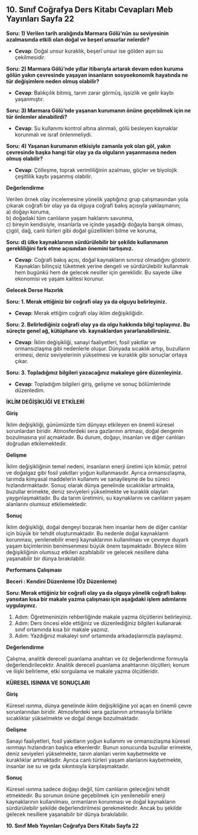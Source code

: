 ## 10. Sınıf Coğrafya Ders Kitabı Cevapları Meb Yayınları Sayfa 22

**Soru: 1) Verilen tarih aralığında Marmara Gölü’nün su seviyesinin azalmasında etkili olan doğal ve beşerî unsurlar nelerdir?**

* **Cevap**: Doğal unsur kuraklık, beşerî unsur ise gölden aşırı su çekilmesidir.

**Soru: 2) Marmara Gölü’nde yıllar itibarıyla artarak devam eden kuruma gölün yakın çevresinde yaşayan insanların sosyoekonomik hayatında ne tür değişimlere neden olmuş olabilir?**

* **Cevap**: Balıkçılık bitmiş, tarım zarar görmüş, işsizlik ve gelir kaybı yaşanmıştır.

**Soru: 3) Marmara Gölü’nde yaşanan kurumanın önüne geçebilmek için ne tür önlemler alınabilirdi?**

* **Cevap**: Su kullanımı kontrol altına alınmalı, gölü besleyen kaynaklar korunmalı ve israf önlenmeliydi.

**Soru: 4) Yaşanan kurumanın etkisiyle zamanla yok olan göl, yakın çevresinde başka hangi tür olay ya da olguların yaşanmasına neden olmuş olabilir?**

* **Cevap**: Çölleşme, toprak verimliliğinin azalması, göçler ve biyolojik çeşitlilik kaybı yaşanmış olabilir.

**Değerlendirme**

Verilen örnek olay incelemesine yönelik yaptığınız grup çalışmasından yola çıkarak coğrafi bir olay ya da olguya coğrafi bakış açısıyla yaklaşmanın;  
 a) doğayı koruma,  
 b) doğadaki tüm canlıların yaşam haklarını savunma,  
 c) bireyin kendisiyle, insanlarla ve içinde yaşadığı doğayla barışık olması,  
 ç)göl, dağ, canlı türleri gibi doğal güzellikleri bilme ve koruma,

**Soru: d) ülke kaynaklarının sürdürülebilir bir şekilde kullanmanın gerekliliğini fark etme açısından önemini tartışınız.**

* **Cevap**: Coğrafi bakış açısı, doğal kaynakların sınırsız olmadığını gösterir. Kaynakları bilinçsiz tüketmek yerine dengeli ve sürdürülebilir kullanmak hem bugünkü hem de gelecek nesiller için gereklidir. Bu sayede ülke ekonomisi ve yaşam kalitesi korunur.

**Gelecek Derse Hazırlık**

**Soru: 1. Merak ettiğiniz bir coğrafi olay ya da olguyu belirleyiniz.**

* **Cevap**: Merak ettiğim coğrafi olay iklim değişikliğidir.

**Soru: 2. Belirlediğiniz coğrafi olay ya da olgu hakkında bilgi toplayınız. Bu süreçte genel ağ, kütüphane vb. kaynaklardan yararlanabilirsiniz.**

* **Cevap**: İklim değişikliği, sanayi faaliyetleri, fosil yakıtlar ve ormansızlaşma gibi nedenlerle oluşur. Dünyada sıcaklık artışı, buzulların erimesi, deniz seviyelerinin yükselmesi ve kuraklık gibi sonuçlar ortaya çıkar.

**Soru: 3. Topladığınız bilgileri yazacağınız makaleye göre düzenleyiniz.**

* **Cevap**: Topladığım bilgileri giriş, gelişme ve sonuç bölümlerinde düzenledim.

**İKLİM DEĞİŞİKLİĞİ VE ETKİLERİ**

**Giriş**

İklim değişikliği, günümüzde tüm dünyayı etkileyen en önemli küresel sorunlardan biridir. Atmosferdeki sera gazlarının artması, doğal dengenin bozulmasına yol açmaktadır. Bu durum, doğayı, insanları ve diğer canlıları doğrudan etkilemektedir.

**Gelişme**

İklim değişikliğinin temel nedeni, insanların enerji üretimi için kömür, petrol ve doğalgaz gibi fosil yakıtları yoğun kullanmasıdır. Ayrıca ormansızlaşma, tarımda kimyasal maddelerin kullanımı ve sanayileşme de bu süreci hızlandırmaktadır. Sonuç olarak dünya genelinde sıcaklıklar artmakta, buzullar erimekte, deniz seviyeleri yükselmekte ve kuraklık olayları yaygınlaşmaktadır. Bu da tarım üretimini, su kaynaklarını ve canlıların yaşam alanlarını olumsuz etkilemektedir.

**Sonuç**

İklim değişikliği, doğal dengeyi bozarak hem insanlar hem de diğer canlılar için büyük bir tehdit oluşturmaktadır. Bu nedenle doğal kaynakların korunması, yenilenebilir enerji kaynaklarının kullanılması ve çevreye duyarlı yaşam biçimlerinin benimsenmesi büyük önem taşımaktadır. Böylece iklim değişikliğinin olumsuz etkileri azaltılabilir ve gelecek nesillere daha yaşanabilir bir dünya bırakılabilir.

**Performans Çalışması**

**Beceri : Kendini Düzenleme (Öz Düzenleme)**

**Soru: Merak ettiğiniz bir coğrafi olay ya da olguya yönelik coğrafi bakışı yansıtan kısa bir makale yazma çalışması için aşağıdaki işlem adımlarını uygulayınız.**

1. Adım: Öğretmeninizin rehberliğinde makale yazma ölçütlerini belirleyiniz.  
 2. Adım: Ders öncesi elde ettiğiniz ve düzenlediğiniz bilgileri kullanarak sınıf ortamında kısa bir makale yazınız.  
 3. Adım: Yazdığınız makaleyi sınıf ortamında arkadaşlarınızla paylaşınız.

**Değerlendirme**

Çalışma, analitik dereceli puanlama anahtarı ve öz değerlendirme formuyla değerlendirilecektir. Analitik dereceli puanlama anahtarının ölçütleri; konum ve ilişki belirleme, etki sorgulama ve makale yazma ölçütleridir.

**KÜRESEL ISINMA VE SONUÇLARI**

**Giriş**

Küresel ısınma, dünya genelinde iklim değişikliğine yol açan en önemli çevre sorunlarından biridir. Atmosferdeki sera gazlarının artmasıyla birlikte sıcaklıklar yükselmekte ve doğal denge bozulmaktadır.

**Gelişme**

Sanayi faaliyetleri, fosil yakıtların yoğun kullanımı ve ormansızlaşma küresel ısınmayı hızlandıran başlıca etkenlerdir. Bunun sonucunda buzullar erimekte, deniz seviyeleri yükselmekte, tarım alanları verim kaybetmekte ve kuraklıklar artmaktadır. Ayrıca canlı türleri yaşam alanlarını kaybetmekte, insanlar ise su ve gıda sıkıntısıyla karşılaşmaktadır.

**Sonuç**

Küresel ısınma sadece doğayı değil, tüm canlıların geleceğini tehdit etmektedir. Bu sorunun önüne geçebilmek için yenilenebilir enerji kaynaklarının kullanılması, ormanların korunması ve doğal kaynakların sürdürülebilir şekilde değerlendirilmesi gerekmektedir. Ancak bu şekilde gelecek nesillere yaşanabilir bir dünya bırakılabilir.

**10. Sınıf Meb Yayınları Coğrafya Ders Kitabı Sayfa 22**